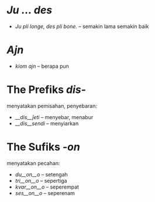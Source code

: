 # *Ju … des*

- *Ju pli longe, des pli bone.* – semakin lama semakin baik
 

# *Ajn*

- *kiom ajn* – berapa pun
 

# The Prefiks *dis-*

menyatakan pemisahan, penyebaran:

- *__dis__ĵeti* – menyebar, menabur
- *__dis__sendi* – menyiarkan
 

# The Sufiks *-on*

menyatakan pecahan:

- *du__on__o*   – setengah
- *tri__on__o*  – sepertiga
- *kvar__on__o* – seperempat
- *ses__on__o*  – seperenam
 
